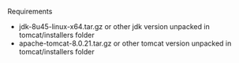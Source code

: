 Requirements

- jdk-8u45-linux-x64.tar.gz or other jdk version unpacked in tomcat/installers folder
- apache-tomcat-8.0.21.tar.gz or other tomcat version unpacked in tomcat/installers folder
